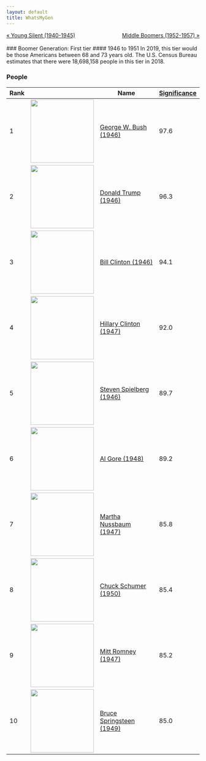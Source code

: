 ```yaml
---
layout: default
title: WhatsMyGen
---
```

<div style="overflow: hidden"><a href="/mike-gen/generations/silent-young.html" class="previous" style="float: left !important">&laquo; Young Silent (1940-1945)</a><a href="/mike-gen/generations/boomer-middle.html" class="next" style="float: right !important">Middle Boomers (1952-1957) &raquo;</a></div>
<br>
### Boomer Generation: First tier
#### 1946 to 1951
In 2019, this tier would be those Americans between 68 and 73 years old. The U.S. Census Bureau estimates that there were 18,698,158 people in this tier in 2018. 

### People

Rank |     | Name                               | <a href="/mike-gen/FAQ.html#Significance">Significance</a> 
---- | --- | ---------------------------------- | -------- 
1    | <img src="https://upload.wikimedia.org/wikipedia/commons/d/d4/George-W-Bush.jpeg" width="165" /> | [George W. Bush (1946)](https://en.wikipedia.org/wiki/George_W._Bush) | 97.6
2    | <img src="https://upload.wikimedia.org/wikipedia/commons/5/56/Donald_Trump_official_portrait.jpg" width="165" /> | [Donald Trump (1946)](https://en.wikipedia.org/wiki/Donald_Trump) | 96.3
3    | <img src="https://upload.wikimedia.org/wikipedia/commons/d/d3/Bill_Clinton.jpg" width="165" /> | [Bill Clinton (1946)](https://en.wikipedia.org/wiki/Bill_Clinton) | 94.1
4    | <img src="https://upload.wikimedia.org/wikipedia/commons/2/27/Hillary_Clinton_official_Secretary_of_State_portrait_crop.jpg" width="165" /> | [Hillary Clinton (1947)](https://en.wikipedia.org/wiki/Hillary_Clinton) | 92.0
5    | <img src="https://upload.wikimedia.org/wikipedia/commons/6/67/Steven_Spielberg_by_Gage_Skidmore.jpg" width="165" /> | [Steven Spielberg (1946)](https://en.wikipedia.org/wiki/Steven_Spielberg) | 89.7
6    | <img src="https://upload.wikimedia.org/wikipedia/commons/c/c5/Al_Gore%2C_Vice_President_of_the_United_States%2C_official_portrait_1994.jpg" width="165" /> | [Al Gore (1948)](https://en.wikipedia.org/wiki/Al_Gore) | 89.2
7    | <img src="https://upload.wikimedia.org/wikipedia/commons/f/f1/Martha_Nussbaum_wikipedia_10-10.jpg" width="165" /> | [Martha Nussbaum (1947)](https://en.wikipedia.org/wiki/Martha_Nussbaum) | 85.8
8    | <img src="https://upload.wikimedia.org/wikipedia/commons/8/89/Chuck_Schumer_official_photo.jpg" width="165" /> | [Chuck Schumer (1950)](https://en.wikipedia.org/wiki/Chuck_Schumer) | 85.4
9    | <img src="https://upload.wikimedia.org/wikipedia/commons/7/7f/Mitt_Romney_official_US_Senate_portrait.jpg" width="165" /> | [Mitt Romney (1947)](https://en.wikipedia.org/wiki/Mitt_Romney) | 85.2
10   | <img src="https://upload.wikimedia.org/wikipedia/commons/3/3b/Bruce_Springsteen_-_Roskilde_Festival_2012.jpg" width="165" /> | [Bruce Springsteen (1949)](https://en.wikipedia.org/wiki/Bruce_Springsteen) | 85.0
